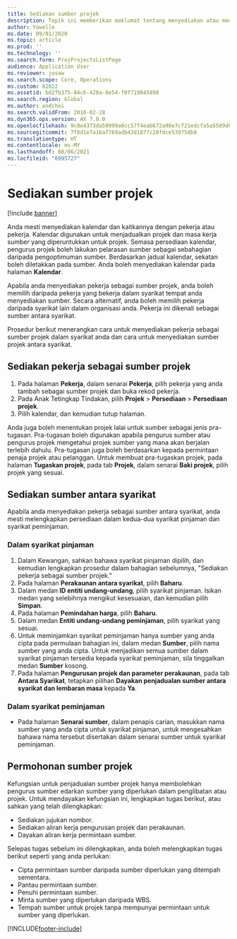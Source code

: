 ```yaml
---
title: Sediakan sumber projek
description: Topik ini memberikan maklumat tentang menyediakan atau memohon sumber projek.
author: Yowelle
ms.date: 09/01/2020
ms.topic: article
ms.prod: ''
ms.technology: ''
ms.search.form: ProjProjectsListPage
audience: Application User
ms.reviewer: josaw
ms.search.scope: Core, Operations
ms.custom: 82022
ms.assetid: bd2fb375-84c6-428a-8e54-f0f719045898
ms.search.region: Global
ms.author: andchoi
ms.search.validFrom: 2016-02-28
ms.dyn365.ops.version: AX 7.0.0
ms.openlocfilehash: 9c8e4373da50999a0cc57f4eab672a98e7cf21edcfa5a5589d87691603a777de
ms.sourcegitcommit: 7f8d1e7a16af769adb43d1877c28fdce53975db8
ms.translationtype: HT
ms.contentlocale: ms-MY
ms.lasthandoff: 08/06/2021
ms.locfileid: "6995727"
---
```

# <a name="set-up-project-resources"></a>Sediakan sumber projek

[!include [banner](../includes/banner.md)]

Anda mesti menyediakan kalendar dan kaitkannya dengan pekerja atau pekerja. Kalendar digunakan untuk menjadualkan projek dan masa kerja sumber yang diperuntukkan untuk projek. Semasa persediaan kalendar, pengurus projek boleh lakukan pelarasan sumber sebagai sebahagian daripada pengoptimuman sumber. Berdasarkan jadual kalendar, sekatan boleh diletakkan pada sumber. Anda boleh menyediakan kalendar pada halaman **Kalendar**.

Apabila anda menyediakan pekerja sebagai sumber projek, anda boleh memilih daripada pekerja yang bekerja dalam syarikat tempat anda menyediakan sumber. Secara alternatif, anda boleh memilih pekerja daripada syarikat lain dalam organisasi anda. Pekerja ini dikenali sebagai sumber antara syarikat.

Prosedur berikut menerangkan cara untuk menyediakan pekerja sebagai sumber projek dalam syarikat anda dan cara untuk menyediakan sumber projek antara syarikat.

## <a name="set-up-a-worker-as-a-project-resource"></a>Sediakan pekerja sebagai sumber projek

1. Pada halaman **Pekerja**, dalam senarai **Pekerja**, pilih pekerja yang anda tambah sebagai sumber projek dan buka rekod pekerja.
2. Pada Anak Tetingkap Tindakan, pilih **Projek** &gt; **Persediaan** &gt; **Persediaan projek**.
3. Pilih kalendar, dan kemudian tutup halaman.

Anda juga boleh menentukan projek lalai untuk sumber sebagai jenis pra-tugasan. Pra-tugasan boleh digunakan apabila pengurus sumber atau pengurus projek mengetahui projek sumber yang mana akan berjalan terlebih dahulu. Pra-tugasan juga boleh berdasarkan kepada permintaan penaja projek atau pelanggan. Untuk membuat pra-tugaskan projek, pada halaman **Tugaskan projek**, pada tab **Projek**, dalam senarai **Baki projek**, pilih projek yang sesuai.

## <a name="set-up-an-intercompany-resource"></a>Sediakan sumber antara syarikat

Apabila anda menyediakan pekerja sebagai sumber antara syarikat, anda mesti melengkapkan persediaan dalam kedua-dua syarikat pinjaman dan syarikat peminjaman.

### <a name="in-the-lending-company"></a>Dalam syarikat pinjaman

1. Dalam Kewangan, sahkan bahawa syarikat pinjaman dipilih, dan kemudian lengkapkan prosedur dalam bahagian sebelumnya, "Sediakan pekerja sebagai sumber projek."
2. Pada halaman **Perakaunan antara syarikat**, pilih **Baharu**.
3. Dalam medan **ID entiti undang-undang**, pilih syarikat pinjaman. Isikan medan yang selebihnya mengikut kesesuaian, dan kemudian pilih **Simpan**.
4. Pada halaman **Pemindahan harga**, pilih **Baharu**.
5. Dalam medan **Entiti undang-undang peminjaman**, pilih syarikat yang sesuai.
6. Untuk meminjamkan syarikat peminjaman hanya sumber yang anda cipta pada permulaan bahagian ini, dalam medan **Sumber**, pilih nama sumber yang anda cipta. Untuk menjadikan semua sumber dalam syarikat pinjaman tersedia kepada syarikat peminjaman, sila tinggalkan medan **Sumber** kosong.
7. Pada halaman **Pengurusan projek dan parameter perakaunan**, pada tab **Antara Syarikat**, tetapkan pilihan **Dayakan penjadualan sumber antara syarikat dan lembaran masa** kepada **Ya**.

### <a name="in-the-borrowing-company"></a>Dalam syarikat peminjaman

- Pada halaman **Senarai sumber**, dalam penapis carian, masukkan nama sumber yang anda cipta untuk syarikat pinjaman, untuk mengesahkan bahawa nama tersebut disertakan dalam senarai sumber untuk syarikat peminjaman.

## <a name="request-project-resources"></a>Permohonan sumber projek
Kefungsian untuk penjadualan sumber projek hanya membolehkan pengurus sumber edarkan sumber yang diperlukan dalam penglibatan atau projek. Untuk mendayakan kefungsian ini, lengkapkan tugas berikut, atau sahkan yang telah dilengkapkan:

- Sediakan jujukan nombor.
- Sediakan aliran kerja pengurusan projek dan perakaunan.
- Dayakan aliran kerja permintaan sumber.

Selepas tugas sebelum ini dilengkapkan, anda boleh melengkapkan tugas berikut seperti yang anda perlukan:

- Cipta permintaan sumber daripada sumber diperlukan yang ditempah sementara.
- Pantau permintaan sumber.
- Penuhi permintaan sumber.
- Minta sumber yang diperlukan daripada WBS.
- Tempah sumber untuk projek tanpa mempunyai permintaan untuk sumber yang diperlukan.


[!INCLUDE[footer-include](../includes/footer-banner.md)]